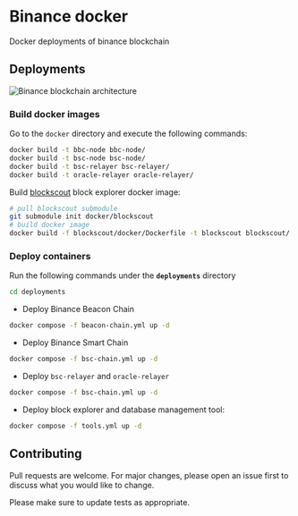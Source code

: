 # Binance docker

Docker deployments of binance blockchain

## Deployments

![Binance blockchain architecture](https://lh3.googleusercontent.com/0JqykN-TYAyuwML_9bMphW7UWKDX4mN4CjM-K-CL7tiyrM38ceDVdlZrDLKFnWeaiWlYqnEhRrcHsoRnvJwn_A9BauXWlESLwy0njHFh64Za_PrdaEI-CQzJ5IHEHMJqI0f_Bp3h)

### Build docker images

Go to the `docker` directory and execute the following commands:

```bash
docker build -t bbc-node bbc-node/
docker build -t bsc-node bsc-node/
docker build -t bsc-relayer bsc-relayer/
docker build -t oracle-relayer oracle-relayer/
```

Build [blockscout](https://github.com/blockscout/blockscout) block explorer docker image:

```bash
# pull blockscout submodule
git submodule init docker/blockscout
# build docker image
docker build -f blockscout/docker/Dockerfile -t blockscout blockscout/
```

### Deploy containers

Run the following commands under the **`deployments`** directory

```bash
cd deployments
```

- Deploy Binance Beacon Chain

```bash
docker compose -f beacon-chain.yml up -d
```

- Deploy Binance Smart Chain

```bash
docker compose -f bsc-chain.yml up -d
```

- Deploy `bsc-relayer` and `oracle-relayer`

```bash
docker compose -f bsc-chain.yml up -d
```

- Deploy block explorer and database management tool:

```bash
docker compose -f tools.yml up -d
```

## Contributing

Pull requests are welcome. For major changes, please open an issue first to discuss what you would like to change.

Please make sure to update tests as appropriate.
